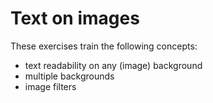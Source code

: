 # Text on images

These exercises train the following concepts:

- text readability on any (image) background
- multiple backgrounds
- image filters

